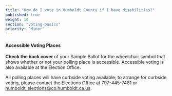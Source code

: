 ```yaml
---
title: "How do I vote in Humboldt County if I have disabilities?"
published: true
weight: 10
section: "voting-basics"
priority: "Minor"
---
```


#### Accessible Voting Places  

**Check the back cover** of your Sample Ballot for the wheelchair symbol that shows whether or not your polling place is accessible. Accessible voting is also available at the Election Office.

All polling places will have curbside voting available; to arrange for curbside voting, please contact the Elections Office at 707-445-7481 or humboldt_elections@co.humboldt.ca.us.



